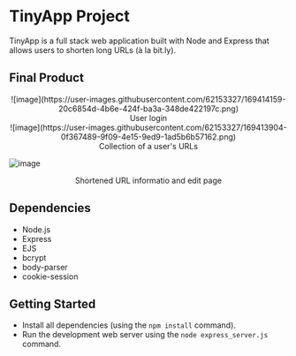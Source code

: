 # TinyApp Project

TinyApp is a full stack web application built with Node and Express that allows users to shorten long URLs (à la bit.ly).

## Final Product

<center>![image](https://user-images.githubusercontent.com/62153327/169414159-20c6854d-4b6e-424f-ba3a-348de422197c.png)</center>
<center>User login</center>

<center>![image](https://user-images.githubusercontent.com/62153327/169413904-0f367489-9f09-4e15-9ed9-1ad5b6b57162.png)</center>
<center>Collection of a user's URLs</center>

![image](https://user-images.githubusercontent.com/62153327/169414030-bc23cd58-e48c-43d3-b0eb-b98627f7c4e5.png)</center>
<center>Shortened URL informatio and edit page</center>

## Dependencies

- Node.js
- Express
- EJS
- bcrypt
- body-parser
- cookie-session


## Getting Started

- Install all dependencies (using the `npm install` command).
- Run the development web server using the `node express_server.js` command.
